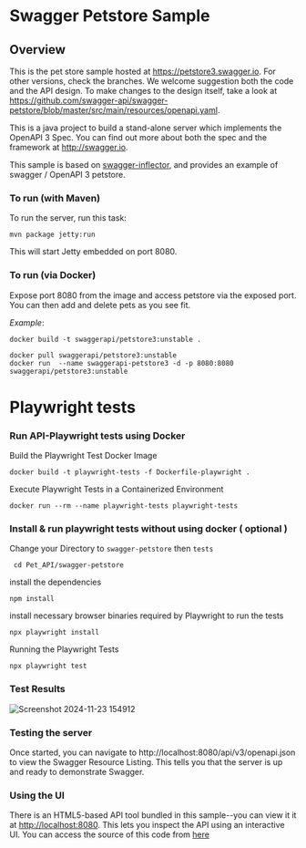 # Swagger Petstore Sample

## Overview
This is the pet store sample hosted at https://petstore3.swagger.io. For other versions, check the branches.
We welcome suggestion both the code and the API design.
To make changes to the design itself, take a look at https://github.com/swagger-api/swagger-petstore/blob/master/src/main/resources/openapi.yaml.

This is a java project to build a stand-alone server which implements the OpenAPI 3 Spec.  You can find out
more about both the spec and the framework at http://swagger.io.

This sample is based on [swagger-inflector](https://github.com/swagger-api/swagger-inflector), and provides an example of swagger / OpenAPI 3 petstore.

### To run (with Maven)
To run the server, run this task:

```
mvn package jetty:run
```

This will start Jetty embedded on port 8080.

### To run (via Docker)

Expose port 8080 from the image and access petstore via the exposed port. You can then add and delete pets as you see fit.


*Example*:

```
docker build -t swaggerapi/petstore3:unstable .
```

```
docker pull swaggerapi/petstore3:unstable
docker run  --name swaggerapi-petstore3 -d -p 8080:8080 swaggerapi/petstore3:unstable
```
# Playwright tests

### Run API-Playwright tests using Docker
Build the Playwright Test Docker Image
``` 
docker build -t playwright-tests -f Dockerfile-playwright . 
```
Execute Playwright Tests in a Containerized Environment
```
docker run --rm --name playwright-tests playwright-tests
```

### Install & run playwright tests without using docker ( optional )
Change your Directory to `swagger-petstore` then `tests`
```
 cd Pet_API/swagger-petstore
 ```
 install the dependencies
 ```
 npm install
```
 install necessary browser binaries required by Playwright to run the tests
```
npx playwright install
```
Running the Playwright Tests
```
npx playwright test
```
### Test Results
![Screenshot 2024-11-23 154912](https://github.com/user-attachments/assets/6cae91e8-b4ec-435d-ab4e-74805a4f0295)

### Testing the server
Once started, you can navigate to http://localhost:8080/api/v3/openapi.json to view the Swagger Resource Listing.
This tells you that the server is up and ready to demonstrate Swagger.

### Using the UI
There is an HTML5-based API tool bundled in this sample--you can view it it at [http://localhost:8080](http://localhost:8080). This lets you inspect the API using an interactive UI.  You can access the source of this code from [here](https://github.com/swagger-api/swagger-ui)

